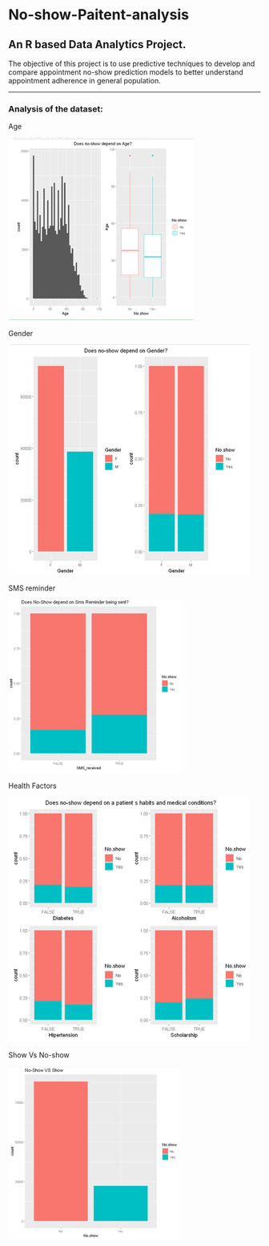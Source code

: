 # No-show-Paitent-analysis

## An R based Data Analytics Project.

The objective of this project is to use predictive techniques to develop and compare appointment no-show prediction models to better understand appointment adherence in general population. 

---------------------------------------------------------------------------------------------------------

### Analysis of the dataset:

Age

![Age](/Img/Age.png)

Gender

![Gender](/Img/Gender.png)

SMS reminder

![SMS](/Img/SMS-Reminder.png)

Health Factors

![Health](/Img/Health-factors.png)

Show Vs No-show

![Final](Img/No-show.png)
